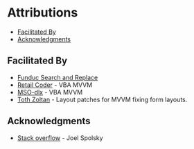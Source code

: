 # Attributions

* [Facilitated By](#Facilitated-By)
* [Acknowledgments](#Acknowledgments)

<a name="FacilitatedBy"></a>
## Facilitated By
* [Funduc Search and Replace]
* [Retail Coder] - VBA MVVM
* [MSO-dlx] - VBA MVVM
* [Toth Zoltan] - Layout patches for MVVM fixing form layouts.

<a name="Acknowledgments"></a>
## Acknowledgments
* [Stack overflow] - Joel Spolsky  

[Retail Coder]: https://github.com/retailcoder
[MSO-dlx]: https://github.com/MSO-dlx
[Stack overflow]: https://www.stackoveflow.com
[Funduc Search and Replace]: http://www.funduc.com/search_replace.htm
[Toth Zoltan]:https://github.com/tothzola